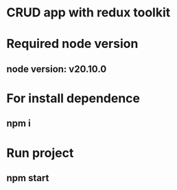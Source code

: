 # CRUD app with redux toolkit

# Required node version
## node version: v20.10.0

# For install dependence 
## npm i

# Run project
## npm start
